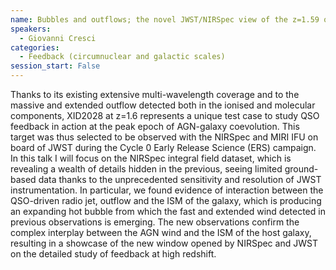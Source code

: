 ```yaml
---
name: Bubbles and outflows; the novel JWST/NIRSpec view of the z=1.59 quasar XID2028
speakers:
  - Giovanni Cresci
categories:
  - Feedback (circumnuclear and galactic scales)
session_start: False
---
```


Thanks to its existing extensive multi-wavelength coverage and to the massive and extended outflow detected both in the ionised and molecular components,  XID2028  at z=1.6 represents a unique test case to study QSO feedback in action at the peak epoch of AGN-galaxy coevolution. This target was thus selected to be observed with the NIRSpec and MIRI IFU on board of JWST during the Cycle 0 Early Release Science (ERS) campaign.
In this talk I will focus on the NIRSpec integral field dataset, which is revealing a wealth of details hidden in the previous, seeing limited ground-based data thanks to the unprecedented sensitivity and resolution of JWST instrumentation. In particular, we found evidence of interaction between the QSO-driven radio jet, outflow and the ISM of the galaxy, which is producing an expanding hot bubble from which the fast and extended wind detected in previous observations is emerging. The new observations confirm the complex interplay between the AGN wind and the ISM of the host galaxy, resulting in a showcase of the new window opened by NIRSpec and JWST on the detailed study of feedback at high redshift.